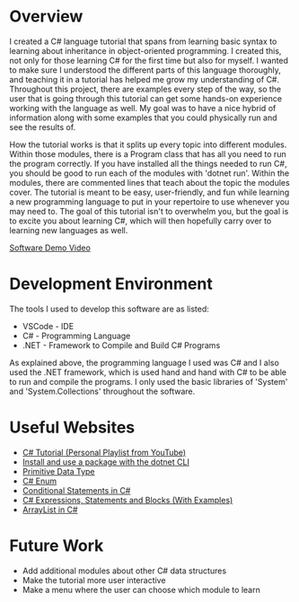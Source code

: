 # Overview
I created a C# language tutorial that spans from learning basic syntax to learning about inheritance in object-oriented programming. I created this, not only for those learning C# for the first time but also for myself. I wanted to make sure I understood the different parts of this language thoroughly, and teaching it in a tutorial has helped me grow my understanding of C#. Throughout this project, there are examples every step of the way, so the user that is going through this tutorial can get some hands-on experience working with the language as well. My goal was to have a nice hybrid of information along with some examples that you could physically run and see the results of.

How the tutorial works is that it splits up every topic into different modules. Within those modules, there is a Program class that has all you need to run the program correctly. If you have installed all the things needed to run C#, you should be good to run each of the modules with 'dotnet run'. Within the modules, there are commented lines that teach about the topic the modules cover. The tutorial is meant to be easy, user-friendly, and fun while learning a new programming language to put in your repertoire to use whenever you may need to. The goal of this tutorial isn't to overwhelm you, but the goal is to excite you about learning C#, which will then hopefully carry over to learning new languages as well.

[Software Demo Video](https://youtu.be/bHyohC05bd0)

# Development Environment

The tools I used to develop this software are as listed:
* VSCode - IDE
* C# - Programming Language
* .NET - Framework to Compile and Build C# Programs

As explained above, the programming language I used was C# and I also used the .NET framework, which is used hand and hand with C# to be able to run and compile the programs. I only used the basic libraries of 'System' and 'System.Collections' throughout the software.

# Useful Websites
* [C# Tutorial (Personal Playlist from YouTube)](https://www.youtube.com/playlist?list=PLJQGPbE_yo6OJyg7XmNn0ho5nUVmecGE0)
* [Install and use a package with the dotnet CLI](https://learn.microsoft.com/en-us/nuget/quickstart/install-and-use-a-package-using-the-dotnet-cli)
* [Primitive Data Type](https://www.techopedia.com/definition/29494/primitive-data-type)
* [C# Enum](https://www.w3schools.com/cs/cs_enums.php)
* [Conditional Statements in C#](https://www.c-sharpcorner.com/UploadFile/8af593/conditional-statement-in-C-Sharp/)
* [C# Expressions, Statements and Blocks (With Examples)](https://www.programiz.com/csharp-programming/expressions-statements-blocks)
* [ArrayList in C#](https://www.geeksforgeeks.org/arraylist-in-c-sharp/)


# Future Work
* Add additional modules about other C# data structures
* Make the tutorial more user interactive
* Make a menu where the user can choose which module to learn
